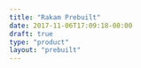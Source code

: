 ```yaml
---
title: "Rakam Prebuilt"
date: 2017-11-06T17:09:18-08:00
draft: true
type: "product"
layout: "prebuilt"
---
```


